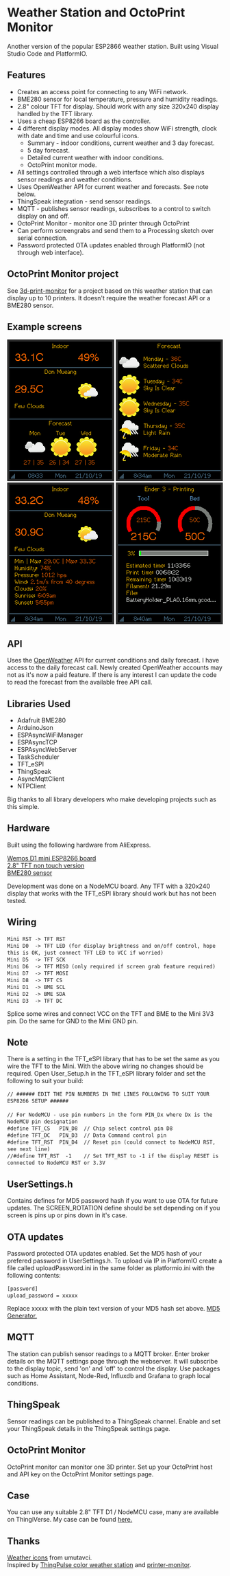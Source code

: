 # Weather Station and OctoPrint Monitor

Another version of the popular ESP2866 weather station. Built using Visual Studio Code and PlatformIO.

## Features

* Creates an access point for connecting to any WiFi network.
* BME280 sensor for local temperature, pressure and humidity readings.
* 2.8" colour TFT for display. Should work with any size 320x240 display handled by the TFT library.
* Uses a cheap ESP8266 board as the controller.
* 4 different display modes. All display modes show WiFi strength, clock with date and time and use colourful icons.
  * Summary - indoor conditions, current weather and 3 day forecast.
  * 5 day forecast. 
  * Detailed current weather with indoor conditions.
  * OctoPrint monitor mode.
* All settings controlled through a web interface which also displays sensor readings and weather conditions.
* Uses OpenWeather API for current weather and forecasts. See note below.
* ThingSpeak integration - send sensor readings.
* MQTT - publishes sensor readings, subscribes to a control to switch display on and off.
* OctoPrint Monitor - monitor one 3D printer through OctoPrint
* Can perform screengrabs and send them to a Processing sketch over serial connection.
* Password protected OTA updates enabled through PlatformIO (not through web interface).

## OctoPrint Monitor project

See [3d-print-monitor](https://github.com/nospig/3d-print-monitor) for a project based on this weather station that can display up to 10 printers. It doesn't require the weather forecast API or a BME280 sensor.

## Example screens

![Screenshot](devdata/Screenshots/screenshot_11868.png)
![Screenshot](devdata/Screenshots/screenshot_61458.png)
![Screenshot](devdata/Screenshots/screenshot_91794.png)
![Screenshot](devdata/Screenshots/screenshot_14320.png)

## API

Uses the [OpenWeather](https://openweathermap.org/api) API for current conditions and daily forecast. I have access to the daily forecast call. Newly created OpenWeather accounts may not as it's now a paid feature. If there is any interest I can update the code to read the forecast from the available free API call.

## Libraries Used

* Adafruit BME280
* ArduinoJson
* ESPAsyncWiFiManager
* ESPAsyncTCP
* ESPAsyncWebServer
* TaskScheduler
* TFT_eSPI
* ThingSpeak
* AsyncMqttClient
* NTPClient

Big thanks to all library developers who make developing projects such as this simple.

## Hardware

Built using the following hardware from AliExpress.

[Wemos D1 mini ESP8266 board](https://www.aliexpress.com/item/32651747570.html)  
[2.8" TFT non touch version](https://www.aliexpress.com/item/33012793224.html)  
[BME280 sensor](https://www.aliexpress.com/item/32849462236.html)

Development was done on a NodeMCU board. Any TFT with a 320x240 display that works with the TFT_eSPI library should work but has not been tested.

## Wiring

    Mini RST -> TFT RST  
    Mini D0  -> TFT LED (for display brightness and on/off control, hope this is OK, just connect TFT LED to VCC if worried)
    Mini D5  -> TFT SCK  
    Mini D6  -> TFT MISO (only required if screen grab feature required)  
    Mini D7  -> TFT MOSI  
    Mini D8  -> TFT CS
    Mini D1  -> BME SCL  
    Mini D2  -> BME SDA  
    Mini D3  -> TFT DC  

Splice some wires and connect VCC on the TFT and BME to the Mini 3V3 pin. Do the same for GND to the Mini GND pin.

## Note

There is a setting in the TFT_eSPI library that has to be set the same as you wire the TFT to the Mini. With the above wiring no changes should be required.
Open User_Setup.h in the TFT_eSPI library folder and set the following to suit your build:

    // ###### EDIT THE PIN NUMBERS IN THE LINES FOLLOWING TO SUIT YOUR ESP8266 SETUP ######

    // For NodeMCU - use pin numbers in the form PIN_Dx where Dx is the NodeMCU pin designation
    #define TFT_CS   PIN_D8  // Chip select control pin D8
    #define TFT_DC   PIN_D3  // Data Command control pin
    #define TFT_RST  PIN_D4  // Reset pin (could connect to NodeMCU RST, see next line)
    //#define TFT_RST  -1    // Set TFT_RST to -1 if the display RESET is connected to NodeMCU RST or 3.3V

## UserSettings.h

Contains defines for MD5 password hash if you want to use OTA for future updates. The SCREEN_ROTATION define should be set depending on if you screen is pins up or pins down in it's case.

## OTA updates

Password protected OTA updates enabled. Set the MD5 hash of your prefered password in UserSettings.h. To upload via IP in PlatformIO create a file called uploadPassword.ini in the same folder as platformio.ini with the following contents:

    [password]
    upload_password = xxxxx
    
Replace xxxxx with the plain text version of your MD5 hash set above. [MD5 Generator.](https://www.miraclesalad.com/webtools/md5.php)

## MQTT

The station can publish sensor readings to a MQTT broker. Enter broker details on the MQTT settings page through the webserver. It will subscribe to the display topic, send 'on' and 'off' to control the display. Use packages such as Home Assistant, Node-Red, Influxdb and Grafana to graph local conditions.

## ThingSpeak

Sensor readings can be published to a ThingSpeak channel. Enable and set your ThingSpeak details in the ThingSpeak settings page.

## OctoPrint Monitor

OctoPrint monitor can monitor one 3D printer. Set up your OctoPrint host and API key on the OctoPrint Monitor settings page.

## Case

You can use any suitable 2.8" TFT D1 / NodeMCU case, many are available on ThingiVerse.
My case can be found [here.](https://www.thingiverse.com/thing:4279448)

## Thanks

[Weather icons](https://www.deviantart.com/umutavci/art/weather-icon-set-165476034) from umutavci.  
Inspired by [ThingPulse color weather station](https://github.com/ThingPulse/esp8266-weather-station-color) and [printer-monitor](https://github.com/Qrome/printer-monitor/tree/3.0).


